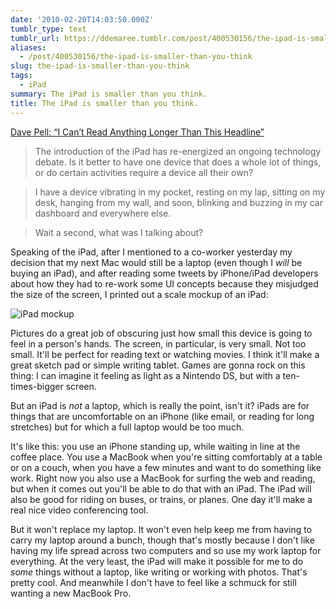 ```yaml
---
date: '2010-02-20T14:03:50.000Z'
tumblr_type: text
tumblr_url: https://ddemaree.tumblr.com/post/400530156/the-ipad-is-smaller-than-you-think
aliases:
  - /post/400530156/the-ipad-is-smaller-than-you-think
slug: the-ipad-is-smaller-than-you-think
tags:
  - iPad
summary: The iPad is smaller than you think.
title: The iPad is smaller than you think.
---
```


[Dave Pell: “I Can’t Read Anything Longer Than This Headline”](http://tweetagewasteland.com/2010/02/i-cant-read-anything-longer-than-this-headline/)

> The introduction of the iPad has re-energized an ongoing technology debate. Is it better to have one device that does a whole lot of things, or do certain activities require a device all their own?

> I have a device vibrating in my pocket, resting on my lap, sitting on my desk, hanging from my wall, and soon, blinking and buzzing in my car dashboard and everywhere else.

> Wait a second, what was I talking about?

Speaking of the iPad, after I mentioned to a co-worker yesterday my decision that my next Mac would still be a laptop (even though I _will_ be buying an iPad), and after reading some tweets by iPhone/iPad developers about how they had to re-work some UI concepts because they misjudged the size of the screen, I printed out a scale mockup of an iPad:

![iPad mockup](http://media.tumblr.com/tumblr_ky53gojPrL1qaztlp.jpg)

Pictures do a great job of obscuring just how small this device is going to feel in a person's hands. The screen, in particular, is very small. Not too small. It'll be perfect for reading text or watching movies. I think it'll make a great sketch pad or simple writing tablet. Games are gonna rock on this thing: I can imagine it feeling as light as a Nintendo DS, but with a ten-times-bigger screen.

But an iPad is _not_ a laptop, which is really the point, isn't it? iPads are for things that are uncomfortable on an iPhone (like email, or reading for long stretches) but for which a full laptop would be too much.

It's like this: you use an iPhone standing up, while waiting in line at the coffee place. You use a MacBook when you're sitting comfortably at a table or on a couch, when you have a few minutes and want to do something like work. Right now you also use a MacBook for surfing the web and reading, but when it comes out you'll be able to do that with an iPad. The iPad will also be good for riding on buses, or trains, or planes. One day it'll make a real nice video conferencing tool.

But it won't replace my laptop. It won't even help keep me from having to carry my laptop around a bunch, though that's mostly because I don't like having my life spread across two computers and so use my work laptop for everything. At the very least, the iPad will make it possible for me to do _some_ things without a laptop, like writing or working with photos. That's pretty cool. And meanwhile I don't have to feel like a schmuck for still wanting a new MacBook Pro.